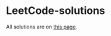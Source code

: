 # LeetCode-solutions

All solutions are on [this page](https://becoollll.github.io/version_1/leetcode.html).

